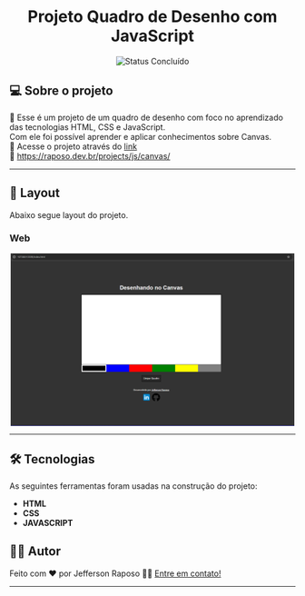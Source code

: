 ##
<h1 align="center">Projeto Quadro de Desenho com JavaScript</h1>

<p align="center">
	<img alt="Status Concluído" src="https://img.shields.io/badge/STATUS-CONCLU%C3%8DDO-brightgreen">
</p>

## 💻 Sobre o projeto

📄 Esse é um projeto de um quadro de desenho com foco no aprendizado das tecnologias HTML, CSS e JavaScript.<br> Com ele foi possível aprender e aplicar conhecimentos sobre Canvas.
<br>🔗 Acesse o projeto através do [link](https://raposo.dev.br/projects/js/canvas/) 
<br>🔗 https://raposo.dev.br/projects/js/canvas/

---

## 🎨 Layout

Abaixo segue layout do projeto.

### Web

<p align="center" style="display: flex; align-items: flex-start; justify-content: center;">
  <img alt="Canvas" title="Canvas" src="assets/img/quadro-pc.png" width="500px">


---


## 🛠 Tecnologias

As seguintes ferramentas foram usadas na construção do projeto:


-   **HTML**
-   **CSS**
-   **JAVASCRIPT**


## 🧙‍♂️ Autor

Feito com ❤️ por Jefferson Raposo 👋🏽 [Entre em contato!](https://www.linkedin.com/in/jefferson-raposo/)

---
